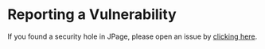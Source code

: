 # Reporting a Vulnerability
If you found a security hole in JPage, please open an issue by [clicking here](https://github.com/pedro-isacss/jpage/issues/new?assignees=&labels=security&template=----security-vulnerability.md&title=).
